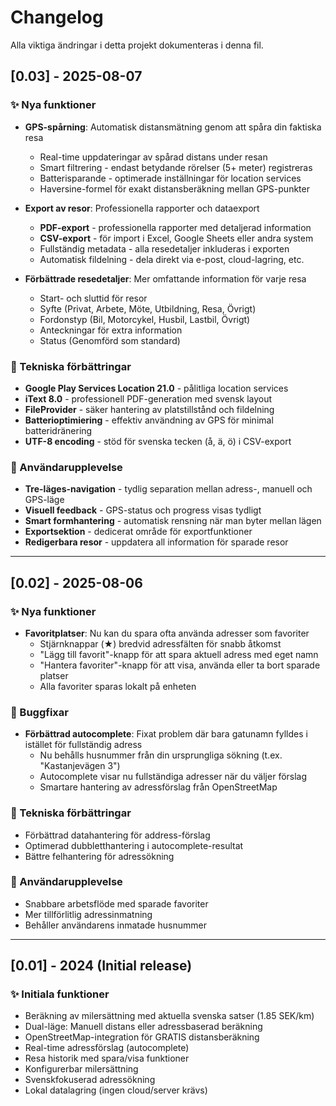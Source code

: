 # Changelog

Alla viktiga ändringar i detta projekt dokumenteras i denna fil.

## [0.03] - 2025-08-07

### ✨ Nya funktioner
- **GPS-spårning**: Automatisk distansmätning genom att spåra din faktiska resa
  - Real-time uppdateringar av spårad distans under resan
  - Smart filtrering - endast betydande rörelser (5+ meter) registreras
  - Batterisparande - optimerade inställningar för location services
  - Haversine-formel för exakt distansberäkning mellan GPS-punkter

- **Export av resor**: Professionella rapporter och dataexport
  - **PDF-export** - professionella rapporter med detaljerad information
  - **CSV-export** - för import i Excel, Google Sheets eller andra system
  - Fullständig metadata - alla resedetaljer inkluderas i exporten
  - Automatisk fildelning - dela direkt via e-post, cloud-lagring, etc.

- **Förbättrade resedetaljer**: Mer omfattande information för varje resa
  - Start- och sluttid för resor
  - Syfte (Privat, Arbete, Möte, Utbildning, Resa, Övrigt)
  - Fordonstyp (Bil, Motorcykel, Husbil, Lastbil, Övrigt)
  - Anteckningar för extra information
  - Status (Genomförd som standard)

### 🔧 Tekniska förbättringar
- **Google Play Services Location 21.0** - pålitliga location services
- **iText 8.0** - professionell PDF-generation med svensk layout
- **FileProvider** - säker hantering av platstillstånd och fildelning
- **Batterioptimiering** - effektiv användning av GPS för minimal batteridränering
- **UTF-8 encoding** - stöd för svenska tecken (å, ä, ö) i CSV-export

### 🎯 Användarupplevelse
- **Tre-läges-navigation** - tydlig separation mellan adress-, manuell och GPS-läge
- **Visuell feedback** - GPS-status och progress visas tydligt
- **Smart formhantering** - automatisk rensning när man byter mellan lägen
- **Exportsektion** - dedicerat område för exportfunktioner
- **Redigerbara resor** - uppdatera all information för sparade resor

---

## [0.02] - 2025-08-06

### ✨ Nya funktioner
- **Favoritplatser**: Nu kan du spara ofta använda adresser som favoriter
  - Stjärnknappar (★) bredvid adressfälten för snabb åtkomst
  - "Lägg till favorit"-knapp för att spara aktuell adress med eget namn
  - "Hantera favoriter"-knapp för att visa, använda eller ta bort sparade platser
  - Alla favoriter sparas lokalt på enheten

### 🐛 Buggfixar
- **Förbättrad autocomplete**: Fixat problem där bara gatunamn fylldes i istället för fullständig adress
  - Nu behålls husnummer från din ursprungliga sökning (t.ex. "Kastanjevägen 3")
  - Autocomplete visar nu fullständiga adresser när du väljer förslag
  - Smartare hantering av adressförslag från OpenStreetMap

### 🔧 Tekniska förbättringar
- Förbättrad datahantering för address-förslag
- Optimerad dubbletthantering i autocomplete-resultat
- Bättre felhantering för adressökning

### 🎯 Användarupplevelse
- Snabbare arbetsflöde med sparade favoriter
- Mer tillförlitlig adressinmatning
- Behåller användarens inmatade husnummer

---

## [0.01] - 2024 (Initial release)

### ✨ Initiala funktioner
- Beräkning av milersättning med aktuella svenska satser (1.85 SEK/km)
- Dual-läge: Manuell distans eller adressbaserad beräkning
- OpenStreetMap-integration för GRATIS distansberäkning
- Real-time adressförslag (autocomplete)
- Resa historik med spara/visa funktioner
- Konfigurerbar milersättning
- Svenskfokuserad adressökning
- Lokal datalagring (ingen cloud/server krävs)